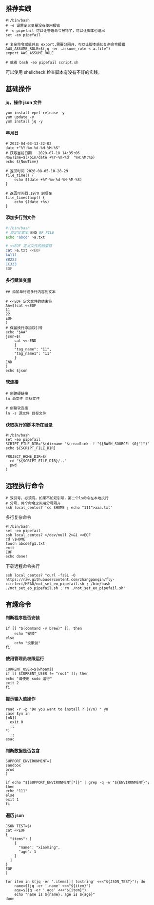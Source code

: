 ## 推荐实践

```shell
#!/bin/bash
# -e 设置定义变量没有使用报错
# -o pipefail 可以让管道命令报错了，可以让脚本也退出
set -eo pipefail

# 复杂命令赋值并且 export,需要分隔开，可以让脚本感知复杂命令报错
AWS_ASSUME_ROLE=$(jq -er .assume_role < a.file")
export AWS_ASSUME_ROLE

# 或者 bash -eo pipefail script.sh
```

可以使用 shellcheck 检查脚本有没有不好的实践。

## 基础操作

#### jq，操作 json 文件

```shell
yum install epel-release -y
yum update -y
yum install jq -y
```

#### 年月日

```shell
# 2022-04-03-13-32-02
date +"%Y-%m-%d-%H-%M-%S"
# 获取当前日期   2020-07-18 14:35:06
NowTime=$(/bin/date +%Y-%m-%d' '%H:%M:%S)
echo ${NowTime}

# 返回时间 2020-08-05-10-28-29
file_time() {
    echo $(date +%Y-%m-%d-%H-%M-%S)
}

# 返回时间戳,1970 到现在
file_timestamp() {
    echo $(date +%s)
}
```

#### 添加多行到文件

```bash
#!/bin/bash
# 自定义文本 END OF FILE
echo "abcd" >a.txt

# <<EOF 定义文件的结束符
cat >a.txt <<EOF
AA111
BB222
CC333
EOF
```

#### 多行赋值变量

```shell
## 添加单行或多行内容到文本

# <<EOF 定义文件的结束符
AA=$(cat <<EOF
11
22
EOF
)
# 保留换行添加双引号
echo "$AA"
json=$(
    cat <<-END
    {
    "tag_name": "11",
    "tag_name1": "11"
    }
END
)
echo $json
```

#### 软连接

```shell
# 创建硬链接
ln 源文件 目标文件

# 创建软连接
ln -s 源文件 目标文件
```

#### 获取执行的脚本所在目录

```shell
#!/bin/bash
set -eo pipefail
SCRIPT_FILE_DIR="$(dirname "$(readlink -f "${BASH_SOURCE:-$0}")")"
echo ${SCRIPT_FILE_DIR}
```

```shell
PROJECT_HOME_DIR=$(
  cd "${SCRIPT_FILE_DIR}/.."
  pwd
)
```

## 远程执行命令

```shell
# 双引号，必须有。如果不加双引号，第二个ls命令在本地执行
# 分号，两个命令之间用分号隔开
ssh local_centos7 'cd $HOME ; echo "111">aaa.txt'
```

多行复杂命令

```shell
#!/bin/bash
set -eo pipefail
ssh local_centos7 >/dev/null 2>&1 <<EOF
cd \$HOME
touch abcdefg1.txt
exit
EOF
echo done!
```

下载远程命令执行

```shell
ssh local_centos7 "curl -fsSL -O https://raw.githubusercontent.com/zhangpanqin/fly-circleci/HEAD/not_set_eo_pipefail.sh ; /bin/bash ./not_set_eo_pipefail.sh ; rm ./not_set_eo_pipefail.sh"
```

## 有趣命令

#### 判断程序是否安装

```shell
if [[ "$(command -v brew)" ]]; then
    echo "安装"
else
    echo "没散装"
fi
```

#### 使用管理员权限运行

```shell
CURRENT_USER=$(whoami)
if [[ $CURRENT_USER != "root" ]]; then
echo "请使用 sudo 运行"
exit 2
fi
```

#### 提示输入值操作

```shell
read -r -p "Do you want to install ? (Y/n) " yn
case $yn in
[nN])
  exit 0
  ;;
*)
  ;;
esac
```

#### 判断数据是否包含

```shell
SUPPORT_ENVIRONMENT=(
sandbox
prod
)

if echo "${SUPPORT_ENVIRONMENT[*]}" | grep -q -w "${ENVIRONMENT}"; then
echo "111"
else
exit 1
fi
```

#### 遍历 json

```shell
JSON_TEST=$(
cat <<EOF
{
  "items": [
    {
      "name": "xiaoming",
      "age": 1
    }
  ]
}
EOF
)

for item in $(jq -er '.items[]| tostring' <<<"${JSON_TEST}"); do
    name=$(jq -er '.name' <<<"${item}")
    age=$(jq -er '.age' <<<"${item}")
    echo "name is ${name}, age is ${age}"
done
```
